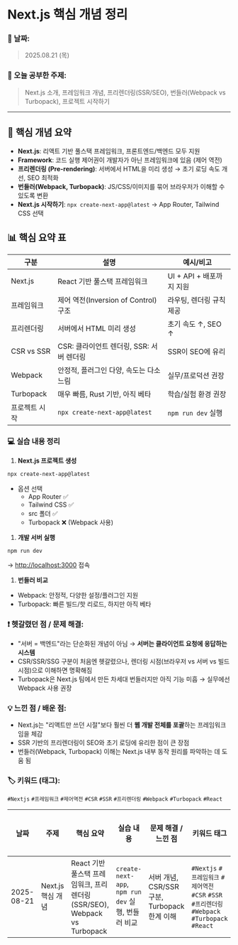 # Next.js 핵심 개념 정리

### 📅 날짜:

> 2025.08.21 (목)
> 

### 📘 오늘 공부한 주제:

> Next.js 소개, 프레임워크 개념, 프리렌더링(SSR/SEO), 번들러(Webpack vs Turbopack), 프로젝트 시작하기
> 

---

## 📝 핵심 개념 요약

- **Next.js**: 리액트 기반 풀스택 프레임워크, 프론트엔드/백엔드 모두 지원
- **Framework**: 코드 실행 제어권이 개발자가 아닌 프레임워크에 있음 (제어 역전)
- **프리렌더링 (Pre-rendering)**: 서버에서 HTML을 미리 생성 → 초기 로딩 속도 개선, SEO 최적화
- **번들러(Webpack, Turbopack)**: JS/CSS/이미지를 묶어 브라우저가 이해할 수 있도록 변환
- **Next.js 시작하기**: `npx create-next-app@latest` → App Router, Tailwind CSS 선택

## 📊 핵심 요약 표

| 구분 | 설명 | 예시/비고 |
| --- | --- | --- |
| Next.js | React 기반 풀스택 프레임워크 | UI + API + 배포까지 지원 |
| 프레임워크 | 제어 역전(Inversion of Control) 구조 | 라우팅, 렌더링 규칙 제공 |
| 프리렌더링 | 서버에서 HTML 미리 생성 | 초기 속도 ↑, SEO ↑ |
| CSR vs SSR | CSR: 클라이언트 렌더링, SSR: 서버 렌더링 | SSR이 SEO에 유리 |
| Webpack | 안정적, 플러그인 다양, 속도는 다소 느림 | 실무/프로덕션 권장 |
| Turbopack | 매우 빠름, Rust 기반, 아직 베타 | 학습/실험 환경 권장 |
| 프로젝트 시작 | `npx create-next-app@latest` | `npm run dev` 실행 |

### 💻 실습 내용 정리

1. **Next.js 프로젝트 생성**

```bash
npx create-next-app@latest
```

- 옵션 선택
    - App Router ✅
    - Tailwind CSS ✅
    - src 폴더 ✅
    - Turbopack ❌ (Webpack 사용)
1. **개발 서버 실행**

```bash
npm run dev
```

→ [http://localhost:3000](http://localhost:3000/) 접속

1. **번들러 비교**
- Webpack: 안정적, 다양한 설정/플러그인 지원
- Turbopack: 빠른 빌드/핫 리로드, 하지만 아직 베타

### ❗ 헷갈렸던 점 / 문제 해결:

- "서버 = 백엔드"라는 단순화된 개념이 아님 → **서버는 클라이언트 요청에 응답하는 시스템**
- CSR/SSR/SSG 구분이 처음엔 헷갈렸으나, 렌더링 시점(브라우저 vs 서버 vs 빌드 시점)으로 이해하면 명확해짐
- Turbopack은 Next.js 팀에서 만든 차세대 번들러지만 아직 기능 미흡 → 실무에선 Webpack 사용 권장

### 💡 느낀 점 / 배운 점:

- Next.js는 "리액트만 쓰던 시절"보다 훨씬 더 **웹 개발 전체를 포괄**하는 프레임워크임을 체감
- SSR 기반의 프리렌더링이 SEO와 초기 로딩에 유리한 점이 큰 장점
- 번들러(Webpack, Turbopack) 이해는 Next.js 내부 동작 원리를 파악하는 데 도움 됨

### 🏷️ 키워드 (태그):

`#Nextjs` `#프레임워크`  `#제어역전` `#CSR` `#SSR` `#프리렌더링` `#Webpack` `#Turbopack` `#React`

| 날짜 | 주제 | 핵심 요약 | 실습 내용 | 문제 해결 / 느낀 점 | 키워드 태그 | 복습 필요 |
| --- | --- | --- | --- | --- | --- | --- |
| 2025-08-21 | Next.js 핵심 개념 | React 기반 풀스택 프레임워크, 프리렌더링(SSR/SEO), Webpack vs Turbopack | `create-next-app`, `npm run dev` 실행, 번들러 비교 | 서버 개념, CSR/SSR 구분, Turbopack 한계 이해 | `#Nextjs` `#프레임워크`  `#제어역전` `#CSR` `#SSR` `#프리렌더링` `#Webpack` `#Turbopack` `#React` | ✅ |
